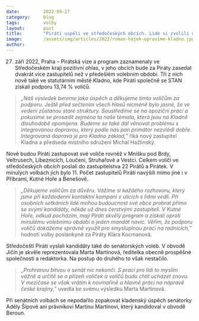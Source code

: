 ```yaml
---
date:         2022-09-27
category:     blog
tags:         volby
layout:       post
title:        "Piráti uspěli ve středočeských obcích. Lidé si zvolili dvakrát více zastupitelů než v minulých volbách"
image:        /assets/img/articles/2022/roman-hajek-opravime-kladno.jpg
author:       
---
```


27. září 2022, Praha – Pirátská vize a program zaznamenaly ve Středočeském kraji pozitivní ohlas, v jeho obcích bude za Piráty zasedat dvakrát více zastupitelů než v předešlém volebním období. Tři z nich nově také ve statutárním městě Kladno, kde Piráti společně se STAN získali podporu 13,74 % voličů.

> *„Náš výsledek bereme jako úspěch a děkujeme tímto voličům za podporu. Ještě před sečtením všech hlasů nicméně bylo jasné, že ve vedení zůstanou staré struktury. Soustředíme se na opoziční práci a pokusíme se prosadit zejména ta naše témata, která jsou na Kladně dlouhodobě opomíjena. Budeme se také dál věnovat problému s integrovanou dopravou, který podle nás pan primátor nezvládl dobře. Integrovaná doprava je pro Kladno základ,”* říká nový zastupitel Kladna a předseda místního sdružení Michal Hažlinský. 

Nově budou Piráti zastupovat své voliče rovněž v Mníšku pod Brdy, Veltrusech, Líbeznicích, Loučeni, Struhařově a Vestci. Celkem voliči ve středočeských obcích poslali do zastupitelstva 22 Pirátů a Pirátek. V minulých volbách jich bylo 11. Počet zastupitelů Piráti navýšili mimo jiné i v Příbrami, Kutné Hoře a Benešově.

> *„Děkujeme voličům za důvěru. Vážíme si každého rozhovoru, který jsme při každodenní kontaktní kampani v ulicích s lidmi vedli.  Při osobních setkáních lidé mohou budoucnost své obce probrat přímo se svými kandidáty, někde už dnes čerstvými zastupiteli. V Kutné Hoře, odkud pocházím, mají Piráti skvělý program a získali oproti minulému volebnímu období o jeden mandát navíc. Věřím, že podporu voličů dokážeme správně využít pro smysluplnou práci na radnicích,”* hodnotí volby poslankyně za Piráty Klára Kocmanová. 

Středočeští Piráti vyslali kandidáty také do senátorských voleb. V obvodě Jičín je skvěle reprezentovala Marta Martinová, ředitelka obecně prospěšné společnosti a redaktorka. Na postup do druhého to však nestačilo. 

> *„Prohranou bitvou o senát nic nekončí. S prací pro lidi to myslím vážně a určitě se o přízeň voliček a voličů budu chtít ucházet znovu. V mezičase se však vrátím k novinařině a hlavně práci na nápravě české krajiny,”* uvedla ke svému výsledku Marta Martinová.

Při senátních volbách se nepodařilo zopakovat kladenský úspěch senátorky Adély Šípové ani právníkovi Martinu Martinovi, který kandidoval v obvodě Beroun.
